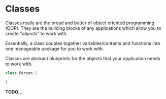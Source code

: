 # Classes

Classes really are the bread and butter of object oriented programming (OOP). They are the building blocks of any applications which allow you to create *"objects"* to work with.

Essentially, a class couples together variables/contants and functions into one manageable package for you to work with.

Classes are abstract blueprints for the objects that your application needs to work with.

```Swift
class Person {

}
```
**TODO...**
